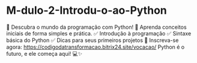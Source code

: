 # M-dulo-2-Introdu-o-ao-Python
🚀 Descubra o mundo da programação com Python! 🐍 Aprenda conceitos iniciais de forma simples e prática. ✅ Introdução à programação ✅ Sintaxe básica do Python ✅ Dicas para seus primeiros projetos 🔗 Inscreva-se agora: https://codigodatransformacao.bitrix24.site/vocacao/ Python é o futuro, e ele começa aqui! 💻✨
